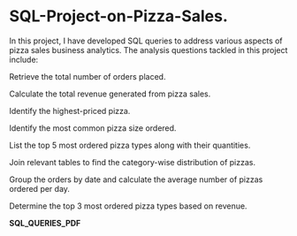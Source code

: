# SQL-Project-on-Pizza-Sales.

In this project, I have developed SQL queries to address various aspects of pizza sales business analytics.
The analysis questions tackled in this project include:

Retrieve the total number of orders placed.

Calculate the total revenue generated from pizza sales.

Identify the highest-priced pizza.

Identify the most common pizza size ordered.

List the top 5 most ordered pizza types along with their quantities.

Join relevant tables to find the category-wise distribution of pizzas.

Group the orders by date and calculate the average number of pizzas ordered per day.

Determine the top 3 most ordered pizza types based on revenue.

**SQL_QUERIES_PDF**
